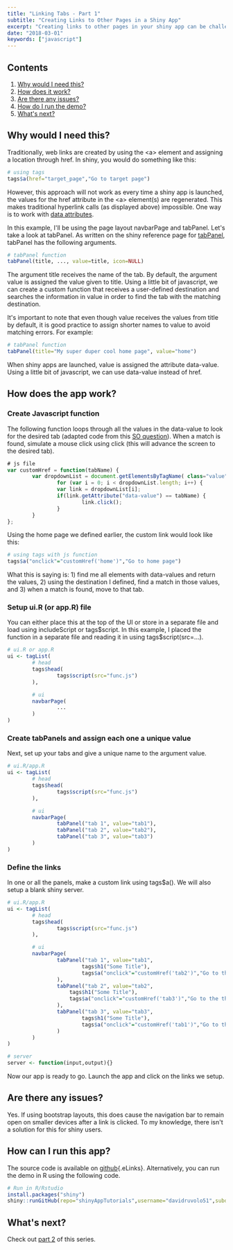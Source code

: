 ```yaml
---
title: "Linking Tabs - Part 1"
subtitle: "Creating Links to Other Pages in a Shiny App" 
excerpt: "Creating links to other pages in your shiny app can be challenging as ids are overwritten each time a shiny app launches. Instead, we will learn how to create new links using javascript."
date: "2018-03-01"
keywords: ["javascript"]
---
```


## Contents

1.  [Why would I need this?](#about)
2.  [How does it work?](#work)
3.  [Are there any issues?](#issues)
4.  [How do I run the demo?](#run)
5.  [What's next?](#next)


<span id="about" />

## Why would I need this?

Traditionally, web links are created by using the \<a\> element and
assigning a location through href. In shiny, you would do something
like this:

```r
# using tags
tags$a(href="target_page","Go to target page")
```                 

However, this approach will not work as every time a shiny app is
launched, the values for the href attribute in the \<a\> element(s)
are regenerated. This makes traditional hyperlink calls (as displayed
above) impossible. One way is to work with [data
attributes](https://developer.mozilla.org/en-US/docs/Learn/HTML/Howto/Use_data_attributes).

In this example, I\'ll be using the page layout navbarPage and
tabPanel. Let\'s take a look at tabPanel. As written on the
shiny reference page for
[tabPanel](https://shiny.rstudio.com/reference/shiny/latest/tabPanel.html),
tabPanel has the following arguments.

```r
# tabPanel function
tabPanel(title, ..., value=title, icon=NULL)
```                

The argument title receives the name of the tab. By default, the
argument value is assigned the value given to title. Using a
little bit of javascript, we can create a custom function that receives
a user-defined destination and searches the information in value in
order to find the tab with the matching destination.

It\'s important to note that even though value receives the values
from title by default, it is good practice to assign shorter names
to value to avoid matching errors. For example:

```r
# tabPanel function
tabPanel(title="My super duper cool home page", value="home")
```                

When shiny apps are launched, value is assigned the attribute
data-value. Using a little bit of javascript, we can use
data-value instead of href.

<span id="work" />

## How does the app work?


### Create Javascript function

The following function loops through all the values in the data-value to
look for the desired tab (adapted code from this [SO
question](https://stackoverflow.com/questions/36412407/shiny-add-link-to-another-tabpanel-in-another-tabpanel)).
When a match is found, simulate a mouse click using click (this will
advance the screen to the desired tab).

```javascript
# js file
var customHref = function(tabName) {
        var dropdownList = document.getElementsByTagName( class="value">"a");
                for (var i = 0; i < dropdownList.length; i++) {
                var link = dropdownList[i];
                if(link.getAttribute("data-value") == tabName) {
                        link.click();
                }
        }
};
```               

Using the home page we defined earlier, the custom link would look like
this:

```r
# using tags with js function
tags$a("onclick"="customHref('home')","Go to home page")
```                    

What this is saying is: 1) find me all elements with data-values and
return the values, 2) using the destination I defined, find a match in
those values, and 3) when a match is found, move to that tab.

### Setup ui.R (or app.R) file

You can either place this at the top of the UI or store in a separate
file and load using includeScript or tags\$script. In this
example, I placed the function in a separate file and reading it in
using tags\$script(src=\...).

```r
# ui.R or app.R
ui <- tagList(
        # head
        tags$head(
                tags$script(src="func.js")
        ),

        # ui
        navbarPage(
                ...
        )
)
```                 

### Create tabPanels and assign each one a unique value

Next, set up your tabs and give a unique name to the argument value.

```r
# ui.R/app.R
ui <- tagList(
        # head
        tags$head(
                tags$script(src="func.js")
        ),

        # ui
        navbarPage(
                tabPanel("tab 1", value="tab1"),
                tabPanel("tab 2", value="tab2"),
                tabPanel("tab 3", value="tab3")
        )
)   
```                  

### Define the links

In one or all the panels, make a custom link using tags\$a(). We
will also setup a blank shiny server.

```r
# ui.R/app.R
ui <- tagList(
        # head
        tags$head(
                tags$script(src="func.js")
        ),

        # ui
        navbarPage(
                tabPanel("tab 1", value="tab1",
                        tags$h1("Some Title"),
                        tags$a("onclick"="customHref('tab2')","Go to the second tab")
                ),
                tabPanel("tab 2", value="tab2",
                    tags$h1("Some Title"),
                    tags$a("onclick"="customHref('tab3')","Go to the third tab")
                ),
                tabPanel("tab 3", value="tab3",
                        tags$h1("Some Title"),
                        tags$a("onclick"="customHref('tab1')","Go to the first tab")
                )
        )
)

# server
server <- function(input,output){}
```
                    

Now our app is ready to go. Launch the app and click on the links we
setup.

<span id="issues" />

## Are there any issues?

Yes. If using bootstrap layouts, this does cause the navigation bar to
remain open on smaller devices after a link is clicked. To my knowledge,
there isn\'t a solution for this for shiny users.

<span id="run" />

## How can I run this app?

The source code is available on
[github](https://github.com/davidruvolo51/shinyAppTutorials/tree/master/Internal-Links-Basic-Ex){.eLinks}.
Alternatively, you can run the demo in R using the following code.

```r
# Run in R/Rstudio
install.packages("shiny")
shiny::runGitHub(repo="shinyAppTutorials",username="davidruvolo51",subdir="Internal-Links-Basic-Ex")
```

<span id="next" />

## What's next?

Check out [part 2](../internal-links-b/) of this series.
